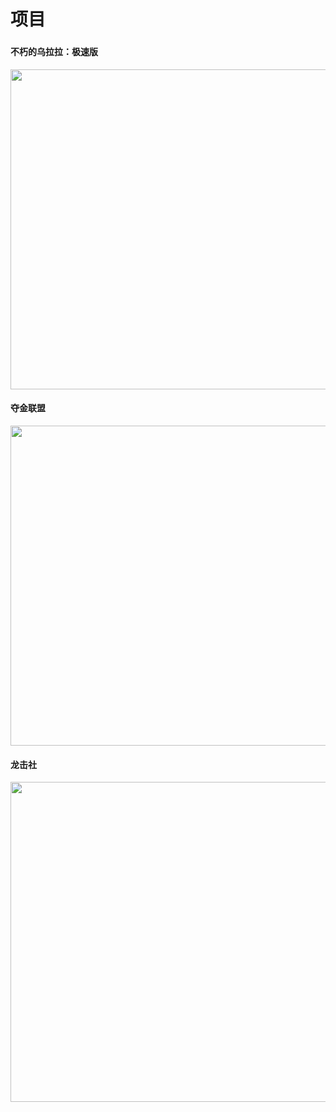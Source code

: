 # 项目

###

#### 不朽的乌拉拉：极速版

<!-- <p align="center"> <img src="https://xm-sofunny.oss-cn-shanghai.aliyuncs.com/projects/litewll.gif" width="512"/></p> -->
<p align="center"> <img src="./videos/projects/litewll.gif?raw=true" width="512"/></p>

#### 夺金联盟


<p align="center"> <img src="./videos/projects/tpsmoba.gif?raw=true" width="512"/></p>


#### 龙击社

<p align="center"> <img src="./videos/projects/ljs.gif?raw=true" width="512"/></p>



